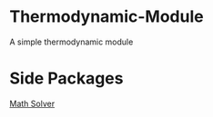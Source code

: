 # Thermodynamic-Module

A simple thermodynamic module

# Side Packages

[Math Solver](https://github.com/kjc1998/Thermodynamic-Module/tree/main/src/packages/operations/calculator#how-to-use-solver)
